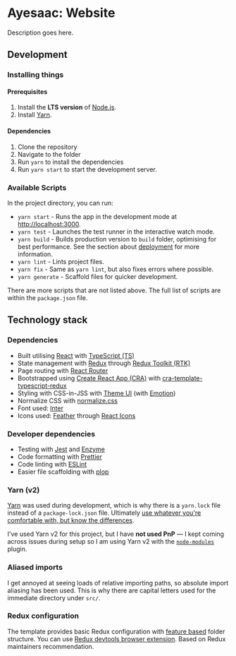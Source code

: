# Ayesaac: Website

Description goes here.

## Development

### Installing things

#### Prerequisites

1. Install the **LTS version** of [Node.js](https://nodejs.org/en/).
1. Install [Yarn](https://yarnpkg.com/en/docs/install).

#### Dependencies

1. Clone the repository
2. Navigate to the folder
3. Run `yarn` to install the dependencies
4. Run `yarn start` to start the development server.

### Available Scripts

In the project directory, you can run:

- `yarn start` - Runs the app in the development mode at [http://localhost:3000](http://localhost:3000).
- `yarn test` - Launches the test runner in the interactive watch mode.
- `yarn build` - Builds production version to `build` folder, optimising for best performance. See the section about [deployment](https://facebook.github.io/create-react-app/docs/deployment) for more information.
- `yarn lint` - Lints project files.
- `yarn fix` - Same as `yarn lint`, but also fixes errors where possible.
- `yarn generate` - Scaffold files for quicker development.

There are more scripts that are not listed above. The full list of scripts are within the `package.json` file.

## Technology stack

### Dependencies

- Built utilising [React](https://reactjs.org/) with [TypeScript (TS)](http://www.typescriptlang.org/)
- State management with [Redux](https://redux.js.org/) through [Redux Toolkit (RTK)](https://redux-toolkit.js.org/)
- Page routing with [React Router](https://github.com/ReactTraining/react-router)
- Bootstrapped using [Create React App (CRA)](https://create-react-app.dev/) with [cra-template-typescript-redux](https://github.com/alexandr-g/cra-template-typescript-redux)
- Styling with CSS-in-JSS with [Theme UI](https://theme-ui.com/) (with [Emotion](https://emotion.sh/))
- Normalize CSS with [normalize.css](https://github.com/necolas/normalize.css/)
- Font used: [Inter](https://rsms.me/inter/)
- Icons used: [Feather](https://feathericons.com/) through [React Icons](https://github.com/react-icons/react-icons)

### Developer dependencies

- Testing with [Jest](https://jestjs.io/) and [Enzyme](https://enzymejs.github.io/enzyme/)
- Code formatting with [Prettier](https://prettier.io/)
- Code linting with [ESLint](https://eslint.org/)
- Easier file scaffolding with [plop](https://plopjs.com/)

### Yarn (v2)

[Yarn](https://yarnpkg.com/en/) was used during development, which is why there is a `yarn.lock` file instead of a `package-lock.json` file. Ultimately [use whatever you're comfortable with, but know the differences](https://yarnpkg.com/lang/en/docs/migrating-from-npm/).

I've used Yarn v2 for this project, but I have **not used PnP** — I kept coming across issues during setup so I am using Yarn v2 with the [`node-modules`](https://yarnpkg.com/advanced/migration#if-required-enable-the-node-modules-plugin) plugin.

### Aliased imports

I get annoyed at seeing loads of relative importing paths, so absolute import aliasing has been used. This is why there are capital letters used for the immediate directory under `src/`.

### Redux configuration

The template provides basic Redux configuration with [feature based](https://redux.js.org/style-guide/style-guide/#structure-files-as-feature-folders-or-ducks) folder structure. You can use [Redux devtools browser extension](http://extension.remotedev.io/). Based on Redux maintainers recommendation.
